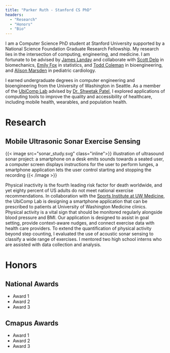 ```yaml
---
title: "Parker Ruth - Stanford CS PhD"
headers:
  - "Research"
  - "Honors"
  - "Bio"
---
```


<!-- {{< image src="portrait.jpg" class=left >}}
  portrait of Parker Ruth in a research lab
{{< /image >}} -->

I am a Computer Science PhD student at Stanford University supported by a National Science Foundation Graduate Research Fellowship. My research lies in the intersection of computing, engineering, and medicine. I am fortunate to be advised by [James Landay](https://www.landay.org/) and collaborate with [Scott Delp](https://nmbl.stanford.edu/people/scott-delp/) in biomechanics, [Emily Fox](https://statistics.stanford.edu/people/emily-b-fox) in statistics, and [Todd Coleman](https://engineering.stanford.edu/people/todd-coleman) in bioengineering, and [Alison Marsden](https://cbcl.stanford.edu/people/alison-marsden) in pediatric cardiology.

I earned  undergraduate degrees in computer engineering and bioengineering from the University of Washington in Seattle. As a member of the [UbiComp Lab](https://ubicomplab.cs.washington.edu/) advised by [Dr. Shwetak Patel](https://ubicomplab.cs.washington.edu/members/), I explored applications of computing tools to improve the quality and accessibility of healthcare, including mobile health, wearables, and population health.


# Research

## Mobile Ultrasonic Sonar Exercise Sensing

{{< image src="sonar_study.svg" class="inline">}}
illustration of ultrasound sonar project: a smartphone on a desk emits sounds towards a seated user, a computer screen displays instructions for the user to perform lunges, a smartphone application lets the user control starting and stopping the recording
{{< /image >}}

Physical inactivity is the fourth leading risk factor for death worldwide, and yet eighty percent of US adults do not meet national exercise recommendations. In collaboration with the [Sports Institute at UW Medicine](https://thesportsinstitute.com/), the UbiComp Lab is designing a smartphone application that can be prescribed to patients at University of Washington Medicine clinics. Physical activity is a vital sign that should be monitored regularly alongside blood pressure and BMI. Our application is designed to assist in goal setting, provide context-aware nudges, and connect exercise data with health care providers. To extend the quantification of physical activity beyond step counting, I evaluated the use of acoustic sonar sensing to classify a wide range of exercises. I mentored two high school interns who are assisted with data collection and analysis.



# Honors

## National Awards
- Award 1
- Award 2
- Award 3

## Cmapus Awards
- Award 1
- Award 2
- Award 3


